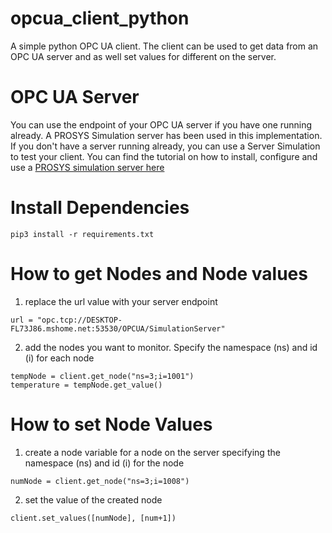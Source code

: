 # opcua_client_python
A simple python OPC UA client. The client can be used to get data from an OPC UA server and as well set values for different on the server. 

# OPC UA Server
You can use the endpoint of your OPC UA server if you have one running already. A PROSYS Simulation server has been used in this implementation.
If you don't have a server running already, you can use a Server Simulation to test your client.
You can find the tutorial on how to install, configure and use a [PROSYS simulation server here](https://www.youtube.com/watch?v=jPnOJ3Z2c0I&t=90s)

# Install Dependencies
```
pip3 install -r requirements.txt
```
# How to get Nodes and Node values
1. replace the url value with your server endpoint
```
url = "opc.tcp://DESKTOP-FL73J86.mshome.net:53530/OPCUA/SimulationServer"
```
2. add the nodes you want to monitor. Specify the namespace (ns) and id (i) for each node
```
tempNode = client.get_node("ns=3;i=1001")
temperature = tempNode.get_value()
```

# How to set Node Values
1. create a node variable for a node on the server specifying the namespace (ns) and id (i) for the node
```
numNode = client.get_node("ns=3;i=1008")
```
2. set the value of the created node
```
client.set_values([numNode], [num+1])
```
